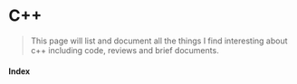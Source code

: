# C++
> This page will list and document all the things I find interesting about c++ including code, reviews and brief documents.

#### Index
